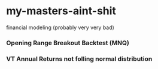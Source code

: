 # my-masters-aint-shit
financial modeling (probably very very bad)

###  Opening Range Breakout Backtest (MNQ)
###  VT Annual Returns not folling normal distribution
